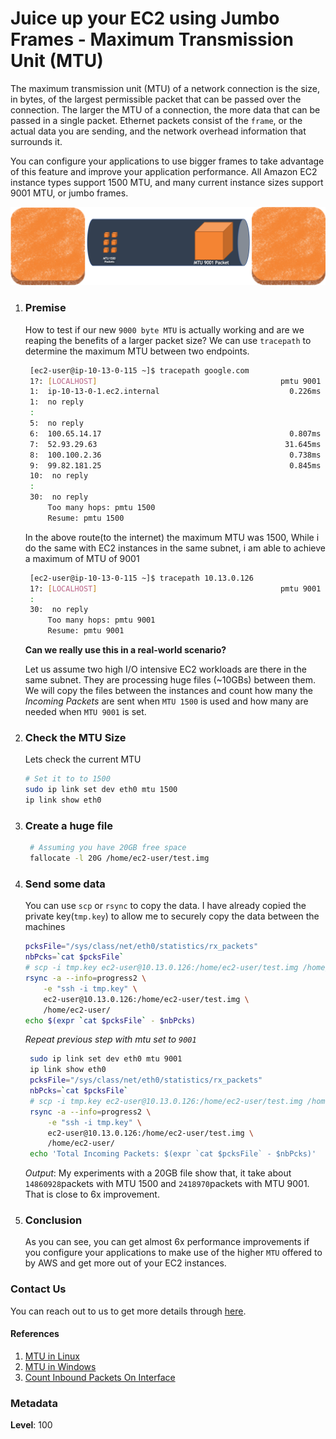 # Juice up your EC2 using Jumbo Frames - Maximum Transmission Unit (MTU)

  The maximum transmission unit (MTU) of a network connection is the size, in bytes, of the largest permissible packet that can be passed over the connection. The larger the MTU of a connection, the more data that can be passed in a single packet. Ethernet packets consist of the `frame`, or the actual data you are sending, and the network overhead information that surrounds it.

  You can configure your applications to use bigger frames to take advantage of this feature and improve your application performance. All Amazon EC2 instance types support 1500 MTU, and many current instance sizes support 9001 MTU, or jumbo frames.

![](/images/improve-ec2-performance-with-jumbo-frames.png)

1. ### Premise

    How to test if our new `9000 byte MTU` is actually working and are we reaping the benefits of a larger packet size? We can use `tracepath` to determine the maximum MTU between two endpoints.

    ```sh
     [ec2-user@ip-10-13-0-115 ~]$ tracepath google.com
     1?: [LOCALHOST]                                         pmtu 9001
     1:  ip-10-13-0-1.ec2.internal                             0.226ms pmtu 1500
     1:  no reply
     :
     5:  no reply
     6:  100.65.14.17                                          0.807ms asymm  7 
     7:  52.93.29.63                                          31.645ms asymm  8 
     8:  100.100.2.36                                          0.738ms asymm 12 
     9:  99.82.181.25                                          0.845ms asymm 16 
     10:  no reply
     :
     30:  no reply
         Too many hops: pmtu 1500
         Resume: pmtu 1500 
    ```
    
    In the above route(to the internet) the maximum MTU was 1500, While i do the same with EC2 instances in the same subnet, i am able to achieve a maximum of MTU of 9001

    ```sh
     [ec2-user@ip-10-13-0-115 ~]$ tracepath 10.13.0.126
     1?: [LOCALHOST]                                         pmtu 9001
     :
     30:  no reply
         Too many hops: pmtu 9001
         Resume: pmtu 9001 
    ```
    
    **Can we really use this in a real-world scenario?**

    Let us assume two high I/O intensive EC2 workloads are there in the same subnet. They are processing huge files (~10GBs) between them. We will copy the files between the instances and count how many the _Incoming Packets_ are sent when `MTU 1500` is used and how many are needed when `MTU 9001` is set.
    
2. ### Check the MTU Size
    
    Lets check the current MTU 
    ```sh
    # Set it to to 1500
    sudo ip link set dev eth0 mtu 1500
    ip link show eth0
    ```
3. ### Create a huge file
    
    ```sh
     # Assuming you have 20GB free space
     fallocate -l 20G /home/ec2-user/test.img
    ```

4. ### Send some data

    You can use `scp` or `rsync` to copy the data. I have already copied the private key(`tmp.key`) to allow me to securely copy the data between the machines

    ```sh
    pcksFile="/sys/class/net/eth0/statistics/rx_packets"
    nbPcks=`cat $pcksFile`
    # scp -i tmp.key ec2-user@10.13.0.126:/home/ec2-user/test.img /home/ec2-user/
    rsync -a --info=progress2 \
        -e "ssh -i tmp.key" \
        ec2-user@10.13.0.126:/home/ec2-user/test.img \
        /home/ec2-user/
    echo $(expr `cat $pcksFile` - $nbPcks)
    ```

   *Repeat previous step with mtu set to `9001`*

   ```sh
    sudo ip link set dev eth0 mtu 9001
    ip link show eth0
    pcksFile="/sys/class/net/eth0/statistics/rx_packets"
    nbPcks=`cat $pcksFile`
    # scp -i tmp.key ec2-user@10.13.0.126:/home/ec2-user/test.img /home/ec2-user/
    rsync -a --info=progress2 \
        -e "ssh -i tmp.key" \
        ec2-user@10.13.0.126:/home/ec2-user/test.img \
        /home/ec2-user/
    echo 'Total Incoming Packets: $(expr `cat $pcksFile` - $nbPcks)'
    ```
    _Output_: My experiments with a 20GB file show that, it take about `14860928`packets with MTU 1500 and `2418970`packets with MTU 9001. That is close to 6x improvement.

5. ### Conclusion

    As you can see, you can get almost 6x performance improvements if you configure your applications to make use of the higher `MTU` offered to by AWS and get more out of your EC2 instances.

### Contact Us

You can reach out to us to get more details through [here](https://youtube.com/c/valaxytechnologies/about).

#### References

1. [MTU in Linux](https://docs.aws.amazon.com/en_pv/AWSEC2/latest/UserGuide/network_mtu.html#instance-type-summary-table)
2. [MTU in Windows](https://docs.aws.amazon.com/en_pv/AWSEC2/latest/WindowsGuide/network_mtu.html)
3. [Count Inbound Packets On Interface](https://stackoverflow.com/questions/34231968/count-incoming-packets-on-specific-network-interface)

### Metadata

**Level**: 100
